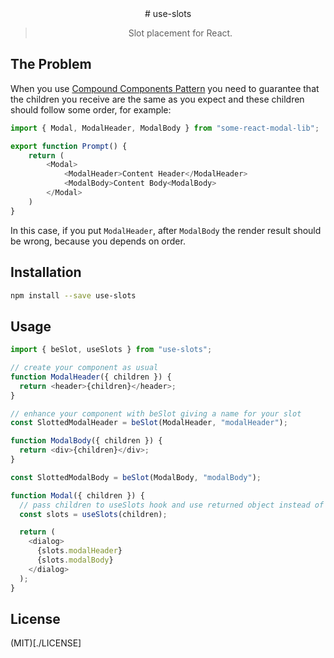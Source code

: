 <div align="center">
# use-slots

> Slot placement for React.

</div>

## The Problem

When you use [Compound Components Pattern]() you need to guarantee that the children you receive are the same as you expect and these children should follow some order, for example:

```typescript
import { Modal, ModalHeader, ModalBody } from "some-react-modal-lib";

export function Prompt() {
    return (
        <Modal>
            <ModalHeader>Content Header</ModalHeader>
            <ModalBody>Content Body<ModalBody>
        </Modal>
    )
}
```

In this case, if you put `ModalHeader`, after `ModalBody` the render result should be wrong, because you depends on order.

## Installation

```bash
npm install --save use-slots
```

## Usage

```typescript
import { beSlot, useSlots } from "use-slots";

// create your component as usual
function ModalHeader({ children }) {
  return <header>{children}</header>;
}

// enhance your component with beSlot giving a name for your slot
const SlottedModalHeader = beSlot(ModalHeader, "modalHeader");

function ModalBody({ children }) {
  return <div>{children}</div>;
}

const SlottedModalBody = beSlot(ModalBody, "modalBody");

function Modal({ children }) {
  // pass children to useSlots hook and use returned object instead of children
  const slots = useSlots(children);

  return (
    <dialog>
      {slots.modalHeader}
      {slots.modalBody}
    </dialog>
  );
}
```

## License

(MIT)[./LICENSE]
